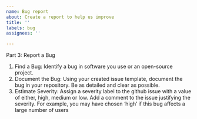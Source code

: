 ```yaml
---
name: Bug report
about: Create a report to help us improve
title: ''
labels: bug
assignees: ''

---
```


Part 3: Report a Bug
1. Find a Bug: Identify a bug in software you use or an open-source project.
2. Document the Bug: Using your created issue template, document the bug in your
repository. Be as detailed and clear as possible.
3. Estimate Severity: Assign a severity label to the github issue with a value of either, high,
medium or low. Add a comment to the issue justifying the severity. For example, you
may have chosen ‘high’ if this bug affects a large number of users
